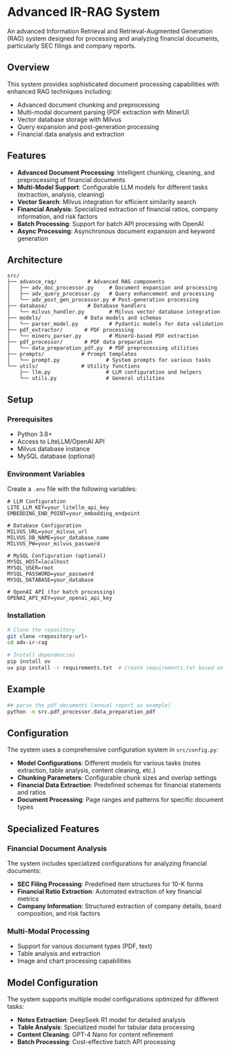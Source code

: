 # Advanced IR-RAG System

An advanced Information Retrieval and Retrieval-Augmented Generation (RAG) system designed for processing and analyzing financial documents, particularly SEC filings and company reports.

## Overview

This system provides sophisticated document processing capabilities with enhanced RAG techniques including:
- Advanced document chunking and preprocessing
- Multi-modal document parsing (PDF extraction with MinerU)
- Vector database storage with Milvus
- Query expansion and post-generation processing
- Financial data analysis and extraction

## Features

- **Advanced Document Processing**: Intelligent chunking, cleaning, and preprocessing of financial documents
- **Multi-Model Support**: Configurable LLM models for different tasks (extraction, analysis, cleaning)
- **Vector Search**: Milvus integration for efficient similarity search
- **Financial Analysis**: Specialized extraction of financial ratios, company information, and risk factors
- **Batch Processing**: Support for batch API processing with OpenAI
- **Async Processing**: Asynchronous document expansion and keyword generation

## Architecture

```
src/
├── advance_rag/          # Advanced RAG components
│   ├── adv_doc_processor.py     # Document expansion and processing
│   ├── adv_query_processor.py   # Query enhancement and processing
│   └── adv_post_gen_processor.py # Post-generation processing
├── database/             # Database handlers
│   └── milvus_handler.py        # Milvus vector database integration
├── models/              # Data models and schemas
│   └── parser_model.py          # Pydantic models for data validation
├── pdf_extractor/       # PDF processing
│   └── mineru_parser.py         # MinerU-based PDF extraction
├── pdf_processor/       # PDF data preparation
│   └── data_preparation_pdf.py  # PDF preprocessing utilities
├── prompts/            # Prompt templates
│   └── prompt.py               # System prompts for various tasks
└── utils/              # Utility functions
    ├── llm.py                  # LLM configuration and helpers
    └── utils.py                # General utilities
```

## Setup

### Prerequisites

- Python 3.8+
- Access to LiteLLM/OpenAI API
- Milvus database instance
- MySQL database (optional)

### Environment Variables

Create a `.env` file with the following variables:

```env
# LLM Configuration
LITE_LLM_KEY=your_litellm_api_key
EMBEDDING_END_POINT=your_embedding_endpoint

# Database Configuration
MILVUS_URL=your_milvus_url
MILVUS_DB_NAME=your_database_name
MILVUS_PW=your_milvus_password

# MySQL Configuration (optional)
MYSQL_HOST=localhost
MYSQL_USER=root
MYSQL_PASSWORD=your_password
MYSQL_DATABASE=your_database

# OpenAI API (for batch processing)
OPENAI_API_KEY=your_openai_api_key
```

### Installation

```bash
# Clone the repository
git clone <repository-url>
cd adv-ir-rag

# Install dependencies
pip install uv
uv pip install -r requirements.txt  # Create requirements.txt based on imports
```

## Example
```bash
## parse the pdf documents (annual report as example)
python -m src.pdf_processor.data_preparation_pdf
```

## Configuration

The system uses a comprehensive configuration system in `src/config.py`:

- **Model Configurations**: Different models for various tasks (notes extraction, table analysis, content cleaning, etc.)
- **Chunking Parameters**: Configurable chunk sizes and overlap settings
- **Financial Data Extraction**: Predefined schemas for financial statements and ratios
- **Document Processing**: Page ranges and patterns for specific document types


## Specialized Features

### Financial Document Analysis

The system includes specialized configurations for analyzing financial documents:

- **SEC Filing Processing**: Predefined item structures for 10-K forms
- **Financial Ratio Extraction**: Automated extraction of key financial metrics
- **Company Information**: Structured extraction of company details, board composition, and risk factors

### Multi-Modal Processing

- Support for various document types (PDF, text)
- Table analysis and extraction
- Image and chart processing capabilities

## Model Configuration

The system supports multiple model configurations optimized for different tasks:

- **Notes Extraction**: DeepSeek R1 model for detailed analysis
- **Table Analysis**: Specialized model for tabular data processing
- **Content Cleaning**: GPT-4 Nano for content refinement
- **Batch Processing**: Cost-effective batch API processing
